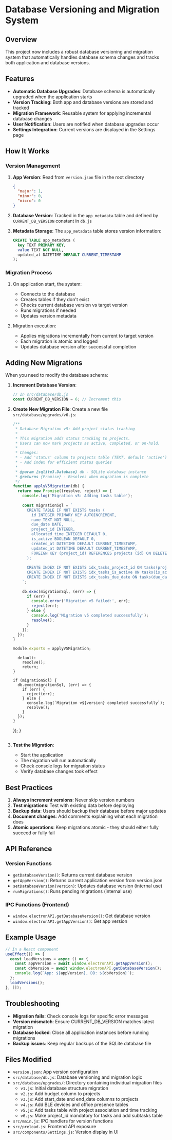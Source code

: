 # Database Versioning and Migration System

## Overview

This project now includes a robust database versioning and migration system that automatically handles database schema changes and tracks both application and database versions.

## Features

- **Automatic Database Upgrades**: Database schema is automatically upgraded when the application starts
- **Version Tracking**: Both app and database versions are stored and tracked
- **Migration Framework**: Reusable system for applying incremental database changes
- **User Notification**: Users are notified when database upgrades occur
- **Settings Integration**: Current versions are displayed in the Settings page

## How It Works

### Version Management

1. **App Version**: Read from `version.json` file in the root directory
   ```json
   {
     "major": 1,
     "minor": 0,
     "micro": 0
   }
   ```

2. **Database Version**: Tracked in the `app_metadata` table and defined by `CURRENT_DB_VERSION` constant in `db.js`

3. **Metadata Storage**: The `app_metadata` table stores version information:
   ```sql
   CREATE TABLE app_metadata (
     key TEXT PRIMARY KEY,
     value TEXT NOT NULL,
     updated_at DATETIME DEFAULT CURRENT_TIMESTAMP
   );
   ```

### Migration Process

1. On application start, the system:
   - Connects to the database
   - Creates tables if they don't exist
   - Checks current database version vs target version
   - Runs migrations if needed
   - Updates version metadata

2. Migration execution:
   - Applies migrations incrementally from current to target version
   - Each migration is atomic and logged
   - Updates database version after successful completion

## Adding New Migrations

When you need to modify the database schema:

1. **Increment Database Version**:
   ```javascript
   // In src/database/db.js
   const CURRENT_DB_VERSION = 6; // Increment this
   ```

2. **Create New Migration File**:
   Create a new file `src/database/upgrades/v6.js`:
   ```javascript
   /**
    * Database Migration v5: Add project status tracking
    * 
    * This migration adds status tracking to projects.
    * Users can now mark projects as active, completed, or on-hold.
    * 
    * Changes:
    * - Add 'status' column to projects table (TEXT, default 'active')
    * - Add index for efficient status queries
    * 
    * @param {sqlite3.Database} db - SQLite database instance
    * @returns {Promise} - Resolves when migration is complete
    */
   function applyV5Migration(db) {
     return new Promise((resolve, reject) => {
       console.log('Migration v5: Adding tasks table');
       
       const migrationSql = `
         CREATE TABLE IF NOT EXISTS tasks (
           id INTEGER PRIMARY KEY AUTOINCREMENT,
           name TEXT NOT NULL,
           due_date DATE,
           project_id INTEGER,
           allocated_time INTEGER DEFAULT 0,
           is_active BOOLEAN DEFAULT 0,
           created_at DATETIME DEFAULT CURRENT_TIMESTAMP,
           updated_at DATETIME DEFAULT CURRENT_TIMESTAMP,
           FOREIGN KEY (project_id) REFERENCES projects (id) ON DELETE SET NULL
         );
         
         CREATE INDEX IF NOT EXISTS idx_tasks_project_id ON tasks(project_id);
         CREATE INDEX IF NOT EXISTS idx_tasks_is_active ON tasks(is_active);
         CREATE INDEX IF NOT EXISTS idx_tasks_due_date ON tasks(due_date);
       `;
       
       db.exec(migrationSql, (err) => {
         if (err) {
           console.error('Migration v5 failed:', err);
           reject(err);
         } else {
           console.log('Migration v5 completed successfully');
           resolve();
         }
       });
     });
   }
   
   module.exports = applyV5Migration;
   ```
         default:
           resolve();
           return;
       }
       
       if (migrationSql) {
         db.exec(migrationSql, (err) => {
           if (err) {
             reject(err);
           } else {
             console.log(`Migration v${version} completed successfully`);
             resolve();
           }
         });
       }
     });
   }
   ```

3. **Test the Migration**:
   - Start the application
   - The migration will run automatically
   - Check console logs for migration status
   - Verify database changes took effect

## Best Practices

1. **Always increment versions**: Never skip version numbers
2. **Test migrations**: Test with existing data before deploying
3. **Backup data**: Users should backup their database before major updates
4. **Document changes**: Add comments explaining what each migration does
5. **Atomic operations**: Keep migrations atomic - they should either fully succeed or fully fail

## API Reference

### Version Functions

- `getDatabaseVersion()`: Returns current database version
- `getAppVersion()`: Returns current application version from version.json
- `setDatabaseVersion(version)`: Updates database version (internal use)
- `runMigrations()`: Runs pending migrations (internal use)

### IPC Functions (Frontend)

- `window.electronAPI.getDatabaseVersion()`: Get database version
- `window.electronAPI.getAppVersion()`: Get app version

## Example Usage

```javascript
// In a React component
useEffect(() => {
  const loadVersions = async () => {
    const appVersion = await window.electronAPI.getAppVersion();
    const dbVersion = await window.electronAPI.getDatabaseVersion();
    console.log(`App: ${appVersion}, DB: ${dbVersion}`);
  };
  loadVersions();
}, []);
```

## Troubleshooting

- **Migration fails**: Check console logs for specific error messages
- **Version mismatch**: Ensure CURRENT_DB_VERSION matches latest migration
- **Database locked**: Close all application instances before running migrations
- **Backup issues**: Keep regular backups of the SQLite database file

## Files Modified

- `version.json`: App version configuration
- `src/database/db.js`: Database versioning and migration logic
- `src/database/upgrades/`: Directory containing individual migration files
  - `v1.js`: Initial database structure migration
  - `v2.js`: Add budget column to projects
  - `v3.js`: Add start_date and end_date columns to projects
  - `v4.js`: Add BLE devices and office presence tables
  - `v5.js`: Add tasks table with project association and time tracking
  - `v6.js`: Make project_id mandatory for tasks and add subtasks table
- `src/main.js`: IPC handlers for version functions
- `src/preload.js`: Frontend API exposure
- `src/components/Settings.js`: Version display in UI